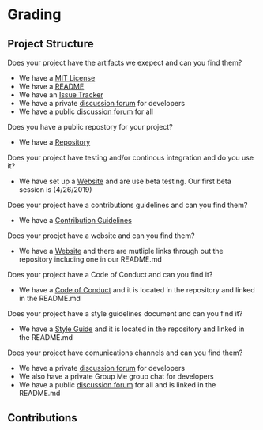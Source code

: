 # Grading  
## Project Structure
Does your project have the artifacts we exepect and can you find them?
- We have a [MIT License](LICENSE) 
- We have a [README](README.md)
- We have an [Issue Tracker](https://github.com/meowskers/BeirRun/issues)
- We have a private [discussion forum](https://chat.rcos.io/open-source/channels/beirrun) for developers
- We have a public [discussion forum](https://discordapp.com/invite/8amPvy) for all

Does you have a public repostory for your project?
- We have a [Repository](https://github.com/meowskers/BeirRun)  

Does your project have testing and/or continous integration and do you use it?
- We have set up a [Website](https://max-escaler.github.io/BeirRun/) and are use beta testing. Our first beta session is (4/26/2019)  

Does your project have a contributions guidelines and can you find them?
- We have a [Contribution Guidelines](asdfasdf)

Does your proejct have a website and can you find them?
- We have a [Website](https://max-escaler.github.io/BeirRun/) and there are mutliple links through out the repository including one in our README.md  

Does your project have a Code of Conduct and can you find it?  
- We have a [Code of Conduct](asdfasdf) and it is located in the repository and linked in the README.md 

Does your project have a style guidelines document and can you find it?
-  We have a [Style Guide](https://github.com/meowskers/BeirRun/blob/master/Style%20Guide.md) and it is located in the repository and linked in the README.md

Does your project have comunications channels and can you find them?  
- We have a private [discussion forum](https://chat.rcos.io/open-source/channels/beirrun) for developers
- We also have a private Group Me group chat for developers
- We have a public [discussion forum](https://discordapp.com/invite/8amPvy) for all and is linked in the README.md

## Contributions 
